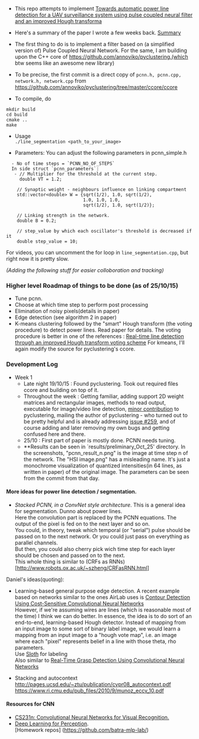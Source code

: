 - This repo attempts to implement [Towards automatic power line detection for a UAV surveillance system using pulse coupled neural filter and an improved Hough transforma](http://link.springer.com/article/10.1007%2Fs00138-009-0206-y)

- Here's a summary of the paper I wrote a few weeks back. [Summary](https://docs.google.com/document/d/17NT0FqzACVTZ6PO-D2FGP4kk5K-5-ZAiWekqSQnQ1fk/edit?usp=sharing)

- The first thing to do is to implement a filter based on (a simplified version of) Pulse Coupled Neural Network.
For the same, I am building upon the C++ core of https://github.com/annoviko/pyclustering.(which btw seems like an awesome new library)

- To be precise, the first commit is a direct copy of `pcnn.h, pcnn.cpp, network.h, network.cpp` from https://github.com/annoviko/pyclustering/tree/master/ccore/ccore 

- To compile, do 
```
mkdir build
cd build
cmake ..
make
```

- Usage  
`./line_segmentation <path_to_your_image>`

 - Parameters:
You can adjust the following parameters in pcnn_simple.h
```
  - No of time steps = `PCNN_NO_OF_STEPS`
  In side struct `pcnn_parameters`:
   - // Multiplier for the threshold at the current step.    
     double VT = 1.2;
    
    // Synaptic weight - neighbours influence on linking compartment
    std::vector<double> W = {sqrt(1/2), 1.0, sqrt(1/2),
							 1.0, 1.0, 1.0, 
						     sqrt(1/2), 1.0, sqrt(1/2)};

    // Linking strength in the network.
    double B = 0.2;

    // step_value by which each oscillator's threshold is decreased if it 
    double step_value = 10; 
```    
For videos, you can uncomment the for loop in `line_segmentation.cpp`, but right now it is pretty slow.  

*(Adding the following stuff for easier colloboration and tracking)*
### Higher level Roadmap of things to be done (as of 25/10/15)
  * Tune pcnn. 
  * Choose at which time step to perform post processing
  * Elimination of noisy pixels(details in paper)
  * Edge detection (see algorithm 2 in paper)
  * K-means clustering followed by the "smart" Hough transform (the voting procedure) to detect power lines. Read paper for details.
    The voting procedure is better in one of the references : [Real-time line detection through an improved Hough transform voting scheme](http://www.sciencedirect.com/science/article/pii/S0031320307001823)
    For kmeans, I'll again modify the source for pyclustering's ccore.

### Development Log 
  - Week 1
    - Late night 19/10/15 : Found pyclustering. Took out required files ccore and building on top of it.
    - Throughout the week : Getting familiar, adding support 2D weight matrices and rectangular images, methods to read output, executable for image/video line detection, [minor contribution](https://github.com/annoviko/pyclustering/pull/260) to pyclustering, mailing the author of pyclustering - who turned out to be pretty helpful and is already addressing [issue #259](https://github.com/annoviko/pyclustering/issues/259), and of course adding and later removing my own bugs and getting confused here and there. 
    - 25/10 : First part of paper is mostly done. PCNN needs tuning. 
    - **Results can be seen in `results/preliminary_Oct_25' directory. In the screenshots, "pcnn_result_n.png" is the image at time step n of the network. The "HSI image.png" has a misleading name. It's just a monochrome visualization of quantized intensities(in 64 lines, as written in paper) of the original image. The parameters can be seen from the commit from that day. 

#### More ideas for power line detection / segmentation. 
  - *Stacked PCNN, in a ConvNet style architecture*. This is a general idea for segmentation. Dunno about power lines.   
 Here the convolution part is replaced by the PCNN equations. The output of the pixel is fed on to the next layer and so on.    
 You could, in theory, tweak which temporal (or "serial") pulse should be passed on to the next network. Or you could just pass on everything as parallel channels.     
But then, you could also cherry pick wich time step for each layer should be chosen and passed on to the next.   
 This whole thing is similar to (CRFs as RNNs) [http://www.robots.ox.ac.uk/~szheng/CRFasRNN.html]

Daniel's ideas(quoting):
  - Learning-based general purpose edge detection. A recent example based on networks similar to the ones AirLab uses is
[Contour Detection Using Cost-Sensitive Convolutional Neural Networks](http://arxiv.org/pdf/1412.6857v5.pdf)  
  However, if we're assuming wires are lines (which is reasonable most of the time) I think we can do better. In essence, the idea is to do sort of an end-to-end, learning-based Hough detector. Instead of mapping from an input image to some sort of binary label image, we would learn a mapping from an input image to a "hough vote map", i.e. an image where each "pixel" represents belief in a line with those theta, rho parameters.  
Use [Sloth](https://github.com/cvhciKIT/sloth) for labeling  
Also similar to [Real-Time Grasp Detection Using Convolutional Neural Networks](http://pjreddie.com/media/files/papers/grasp_detection_1.pdf)

  - Stacking and autocontext
  http://pages.ucsd.edu/~ztu/publication/cvpr08_autocontext.pdf
  https://www.ri.cmu.edu/pub_files/2010/9/munoz_eccv_10.pdf

#### Resources for CNN
  - [ CS231n: Convolutional Neural Networks for Visual Recognition. ](http://cs231n.github.io/)
  - [Deep Learning for Perception](https://computing.ece.vt.edu/~f15ece6504/).   
  [Homework repos] (https://github.com/batra-mlp-lab/)

